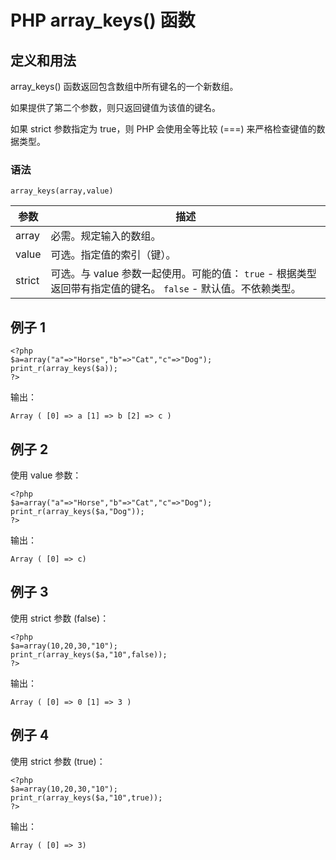# PHP array_keys() 函数



## 定义和用法

array_keys() 函数返回包含数组中所有键名的一个新数组。

如果提供了第二个参数，则只返回键值为该值的键名。

如果 strict 参数指定为 true，则 PHP 会使用全等比较 (===) 来严格检查键值的数据类型。

### 语法

```
array_keys(array,value)
```

| 参数 | 描述 |
| --- | --- |
| array | 必需。规定输入的数组。 |
| value | 可选。指定值的索引（键）。 |
| strict | 可选。与 value 参数一起使用。可能的值：   `true` - 根据类型返回带有指定值的键名。   `false` - 默认值。不依赖类型。 |

## 例子 1

```
<?php
$a=array("a"=>"Horse","b"=>"Cat","c"=>"Dog");
print_r(array_keys($a));
?>
```

输出：

```
Array ( [0] => a [1] => b [2] => c )
```

## 例子 2

使用 value 参数：

```
<?php
$a=array("a"=>"Horse","b"=>"Cat","c"=>"Dog");
print_r(array_keys($a,"Dog"));
?>
```

输出：

```
Array ( [0] => c)
```

## 例子 3

使用 strict 参数 (false)：

```
<?php
$a=array(10,20,30,"10");
print_r(array_keys($a,"10",false));
?>
```

输出：

```
Array ( [0] => 0 [1] => 3 )
```

## 例子 4

使用 strict 参数 (true)：

```
<?php
$a=array(10,20,30,"10");
print_r(array_keys($a,"10",true));
?>
```

输出：

```
Array ( [0] => 3)
```
